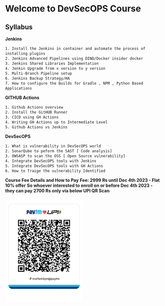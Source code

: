 # Welcome to DevSecOPS Course 
## Syllabus

**Jenkins**

```
1. Install the Jenkins in container and automate the process of installing plugins
2. Jenkins Advanced Pipelines using DIND/Docker insider docker
3. Jenkins Shared Libraries Implementation 
4. Jenkin Upgrade from x version to y version
5. Multi-Branch Pipeline setup
6. Jenkins Backup Strategy/HA
7. How to configure the Builds for Gradle , NPM , Python Based Applications

```
**GITHUB Actions**
```
1. Github Actions overview
2. Install the GitHUB Runner
3. CICD using GH Actions
4. Writing GH Actions up to Intermediate Level
5. Github Actions vs Jenkins
```

**DevSecOPS**
```
1. What is vulnerability in DevSecOPS world 
2. SonarQube to peform the SAST [ Code analysis]
3. OWSASP to scan the OSS [ Open Source vulnerability]
4. Integrate DevSecOPS tools with Jenkins
5. Integrate DevSecOPS tools with GH Actions
6. How to Traige the vulnerability Identified

```
**Course Fee Details and How to Pay**
**Fee: 2999 Rs until Dec 4th 2023 - Flat 10% offer**
**So whoever interested to enroll on or before Dec 4th 2023 - they can pay 2700 Rs only via below UPI QR Scan**

<!--  ![Alt text](myupi.jpeg?raw=true "UPI Payment QR Code") -->

<img src="myupi.jpeg" width="250">